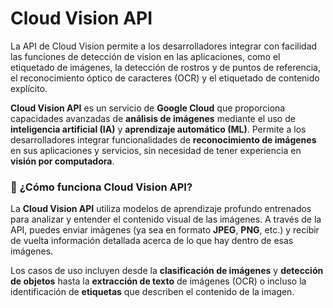 # Cloud Vision API

La API de Cloud Vision permite a los desarrolladores integrar con facilidad las funciones de detección de vision en las aplicaciones, como el etiquetado de imágenes, la detección de rostros y de puntos de referencia, el reconocimiento óptico de caracteres (OCR) y el etiquetado de contenido explícito.

**Cloud Vision API** es un servicio de **Google Cloud** que proporciona capacidades avanzadas de **análisis de imágenes** mediante el uso de **inteligencia artificial (IA)** y **aprendizaje automático (ML)**. Permite a los desarrolladores integrar funcionalidades de **reconocimiento de imágenes** en sus aplicaciones y servicios, sin necesidad de tener experiencia en **visión por computadora**.

### 🚀 **¿Cómo funciona Cloud Vision API?**

La **Cloud Vision API** utiliza modelos de aprendizaje profundo entrenados para analizar y entender el contenido visual de las imágenes. A través de la API, puedes enviar imágenes (ya sea en formato **JPEG**, **PNG**, etc.) y recibir de vuelta información detallada acerca de lo que hay dentro de esas imágenes.

Los casos de uso incluyen desde la **clasificación de imágenes** y **detección de objetos** hasta la **extracción de texto** de imágenes (OCR) o incluso la identificación de **etiquetas** que describen el contenido de la imagen.
